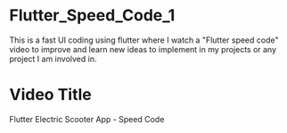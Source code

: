 # Flutter_Speed_Code_1

This is a fast UI coding using flutter where I watch a "Flutter speed code" video to improve and learn new ideas to implement in my projects or any project I am involved in.

# Video Title

Flutter Electric Scooter App - Speed Code
